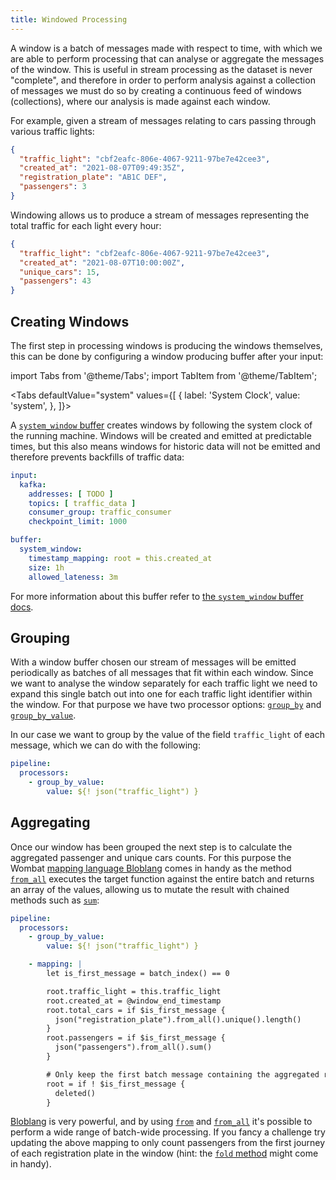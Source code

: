 ```yaml
---
title: Windowed Processing
---
```


A window is a batch of messages made with respect to time, with which we are able to perform processing that can analyse
or aggregate the messages of the window. This is useful in stream processing as the dataset is never "complete", and
therefore in order to perform analysis against a collection of messages we must do so by creating a continuous feed of
windows (collections), where our analysis is made against each window.

For example, given a stream of messages relating to cars passing through various traffic lights:

```json
{
  "traffic_light": "cbf2eafc-806e-4067-9211-97be7e42cee3",
  "created_at": "2021-08-07T09:49:35Z",
  "registration_plate": "AB1C DEF",
  "passengers": 3
}
```

Windowing allows us to produce a stream of messages representing the total traffic for each light every hour:

```json
{
  "traffic_light": "cbf2eafc-806e-4067-9211-97be7e42cee3",
  "created_at": "2021-08-07T10:00:00Z",
  "unique_cars": 15,
  "passengers": 43
}
```

## Creating Windows

The first step in processing windows is producing the windows themselves, this can be done by configuring a window
producing buffer after your input:

import Tabs from '@theme/Tabs';
import TabItem from '@theme/TabItem';

<Tabs defaultValue="system" values={[
  { label: 'System Clock', value: 'system', },
]}>
<TabItem value="system">

A [`system_window` buffer][buffers.system_window] creates windows by following the system clock of the running machine.
Windows will be created and emitted at predictable times, but this also means windows for historic data will not be
emitted and therefore prevents backfills of traffic data:

```yaml
input:
  kafka:
    addresses: [ TODO ]
    topics: [ traffic_data ]
    consumer_group: traffic_consumer
    checkpoint_limit: 1000

buffer:
  system_window:
    timestamp_mapping: root = this.created_at
    size: 1h
    allowed_lateness: 3m
```

For more information about this buffer refer to [the `system_window` buffer docs][buffers.system_window].

</TabItem>
</Tabs>

## Grouping

With a window buffer chosen our stream of messages will be emitted periodically as batches of all messages that fit
within each window. Since we want to analyse the window separately for each traffic light we need to expand this single
batch out into one for each traffic light identifier within the window. For that purpose we have two processor
options: [`group_by`][processors.group_by] and [`group_by_value`][processors.group_by_value].

In our case we want to group by the value of the field `traffic_light` of each message, which we can do with the
following:

```yaml
pipeline:
  processors:
    - group_by_value:
        value: ${! json("traffic_light") }
```

## Aggregating

Once our window has been grouped the next step is to calculate the aggregated passenger and unique cars counts. For this
purpose the Wombat [mapping language Bloblang][bloblang.about] comes in handy as the method [
`from_all`][bloblang.methods.from_all] executes the target function against the entire batch and returns an array of the
values, allowing us to mutate the result with chained methods such as [`sum`][bloblang.methods.sum]:

```yaml
pipeline:
  processors:
    - group_by_value:
        value: ${! json("traffic_light") }

    - mapping: |
        let is_first_message = batch_index() == 0

        root.traffic_light = this.traffic_light
        root.created_at = @window_end_timestamp
        root.total_cars = if $is_first_message {
          json("registration_plate").from_all().unique().length()
        }
        root.passengers = if $is_first_message {
          json("passengers").from_all().sum()
        }

        # Only keep the first batch message containing the aggregated results.
        root = if ! $is_first_message {
          deleted()
        }
```

[Bloblang][bloblang.about] is very powerful, and by using [`from`][bloblang.methods.from] and [
`from_all`][bloblang.methods.from_all] it's possible to perform a wide range of batch-wide processing. If you fancy a
challenge try updating the above mapping to only count passengers from the first journey of each registration plate in
the window (hint: the [`fold` method][bloblang.methods.fold] might come in handy).

[buffers.system_window]: /docs/components/buffers/system_window

[processors.group_by]: /docs/components/processors/group_by

[processors.group_by_value]: /docs/components/processors/group_by_value

[bloblang.about]: /docs/guides/bloblang/about

[bloblang.methods.from_all]: /docs/guides/bloblang/methods#from_all

[bloblang.methods.sum]: /docs/guides/bloblang/methods#sum

[bloblang.methods.unique]: /docs/guides/bloblang/methods#unique

[bloblang.methods.from]: /docs/guides/bloblang/methods#from

[bloblang.methods.fold]: /docs/guides/bloblang/methods#fold
